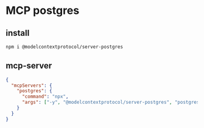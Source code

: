 # MCP postgres

## install

```sh
npm i @modelcontextprotocol/server-postgres
```

## mcp-server

```json
{
  "mcpServers": {
    "postgres": {
      "command": "npx",
      "args": ["-y", "@modelcontextprotocol/server-postgres", "postgresql://localhost/mydb"]
    }
  }
}
```

